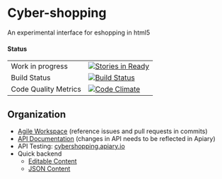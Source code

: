 Cyber-shopping
===============

An experimental interface for eshopping in html5

#### Status
<table>
  <tr>
    <td>Work in progress</td>
    <td><a href="https://waffle.io/mackwic/cyber-shopping"><img alt="Stories in Ready" src="https://badge.waffle.io/mackwic/cyber-shopping.png?label=ready&title=Ready"></a></td>
  </tr>
  <tr>
    <td>Build Status</td>
    <td><a href="https://drone.io/github.com/mackwic/cyber-shopping/latest"><img alt="Build Status" src="https://drone.io/github.com/mackwic/cyber-shopping/status.png"></a></td>
  </tr>
  <tr>
    <td>Code Quality Metrics</td>
    <td><a href="https://codeclimate.com/github/mackwic/cyber-shopping"><img alt="Code Climate" src="https://codeclimate.com/github/mackwic/cyber-shopping.png"></a></td>
  </tr>
</table>


Organization
------------
- [Agile Workspace](https://waffle.io/mackwic/cyber-shopping) (reference issues and pull requests in commits)
- [API Documentation](http://docs.cybershopping.apiary.io/) (changes in API needs to be reflected in Apiary)
- API Testing: [cybershopping.apiary.io](http://cybershopping.apiary.io)
- Quick backend
    * [Editable
      Content](https://docs.google.com/spreadsheets/d/1A6obfI6se66jtGIEi0F-S7dsO057p_MbhMjUGLhPkVk/edit?usp=sharing)
    * [JSON
      Content](https://spreadsheets.google.com/feeds/list/1A6obfI6se66jtGIEi0F-S7dsO057p_MbhMjUGLhPkVk/od6/public/values?alt=json)

